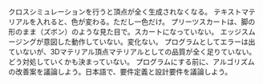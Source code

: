 クロスシミュレーションを行うと頂点が全く生成されなくなる。
テキストマテリアルを入れると、色が変わる。ただし一色だけ。
プリーツスカートは、脚の形のまま（ズボン）のような見た目で。スカートになっていない。
エッジスムージングが意図した動作していない。変化ない。
プログラムとしてエラーは出ていないが、3Dマテリアル頂点マテリアルとしての品質が全く足りていない。どう対処していくかも決まっていない。
プログラムにする前に、アルゴリズムの改善案を議論しよう。日本語で、要件定義と設計要件を議論しよう。


